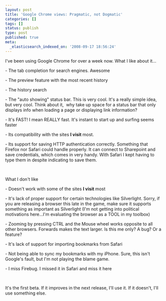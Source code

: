 ```yaml
---
layout: post
title: 'Google Chrome views: Pragmatic, not Dogmatic'
categories: []
tags: []
status: publish
type: post
published: true
meta:
  _elasticsearch_indexed_on: '2008-09-17 18:56:24'
---
```

<p>I've been using Google Chrome for over a week now. What I like about it...</p>  <p>- The tab completion for search engines. Awesome</p>  <p>- The preview feature with the most recent history</p>  <p>- The history search</p>  <p>- The &quot;auto showing&quot; status bar. This is very cool. It's a really simple idea, but very cool. Think about it,&#160; why take up space for a status bar that only displays info when loading a page or displaying link information?</p>  <p>- It's FAST! I mean REALLY fast. It's instant to start up and surfing seems faster</p>  <p>- Its compatibility with the sites <strong>I visit </strong>most.</p>  <p>- Its support for saving HTTP authentication correctly. Something that Firefox nor Safari could handle properly. It can connect to Sharepoint and save credentials, which comes in very handy. With Safari I kept having to type them in despite indicating to save them. </p>  <p>&#160;</p>  <p>What I don't like</p>  <p>- Doesn't work with some of the sites <strong>I visit </strong>most</p>  <p>- It's lack of proper support for certain technologies like Silverlight. Sorry, if you are releasing a browser this late in the game, make sure it supports something as important as Silverlight (I'm not getting into political motivations here...I'm evaluating the browser as a TOOL in my toolbox)</p>  <p>- Zooming by pressing CTRL and the Mouse wheel works opposite to all other browsers. Forwards makes the text larger. Is this me only? A bug? Or a feature?</p>  <p>- It's lack of support for importing bookmarks from Safari</p>  <p>- Not being able to sync my bookmarks with my iPhone. Sure, this isn't Google's fault, but I'm not playing the blame game. </p>  <p>- I miss Firebug. I missed it in Safari and miss it here</p>  <p>&#160;</p>  <p>It's the first beta. If it improves in the next release, I'll use it. If it doesn't, I'll use something else.</p>
